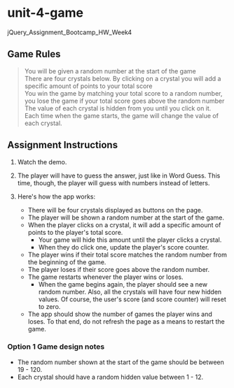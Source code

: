 # unit-4-game
jQuery_Assignment_Bootcamp_HW_Week4

## Game Rules
>You will be given a random number at the start of the game
<br>There are four crystals below. By clicking on a crystal you will add a specific amount of points to your total score
<br>You win the game by matching your total score to a random number, you lose the game if your total score goes above the random number
<br>The value of each crystal is hidden from you until you click on it.
<br>Each time when the game starts, the game will change the value of each crystal.

## Assignment Instructions
1. Watch the demo.

2. The player will have to guess the answer, just like in Word Guess. This time, though, the player will guess with numbers instead of letters.

3. Here's how the app works:
    * There will be four crystals displayed as buttons on the page.
    * The player will be shown a random number at the start of the game.
    * When the player clicks on a crystal, it will add a specific amount of points to the player's total score.
        * Your game will hide this amount until the player clicks a crystal.
        * When they do click one, update the player's score counter.
    * The player wins if their total score matches the random number from the beginning of the game.
    * The player loses if their score goes above the random number.
    * The game restarts whenever the player wins or loses.
        * When the game begins again, the player should see a new random number. Also, all the crystals will have four new hidden values. Of course, the user's score (and score counter) will reset to zero.
    * The app should show the number of games the player wins and loses. To that end, do not refresh the page as a means to restart the game.
### Option 1 Game design notes
* The random number shown at the start of the game should be between 19 - 120.
* Each crystal should have a random hidden value between 1 - 12.